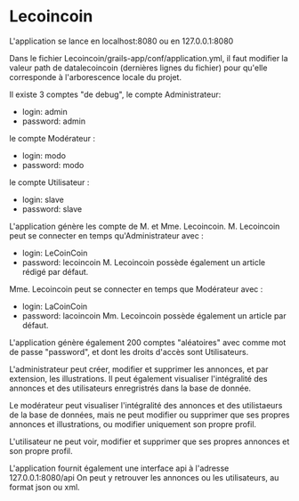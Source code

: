 # Lecoincoin

L'application se lance en localhost:8080 ou en 127.0.0.1:8080

Dans le fichier Lecoincoin/grails-app/conf/application.yml, il faut modifier la valeur path de datalecoincoin (dernières lignes du fichier) pour qu'elle corresponde à l'arborescence locale du projet.

Il existe 3 comptes "de debug", le compte Administrateur:
 - login: admin
 - password: admin
 
 le compte Modérateur :
 - login: modo
 - password: modo
 
 le compte Utilisateur :
 - login: slave
 - password: slave

L'application génère les compte de M. et Mme. Lecoincoin. M. Lecoincoin peut se connecter en temps qu'Administrateur avec :
 - login: LeCoinCoin
 - password: lecoincoin
M. Lecoincoin possède également un article rédigé par défaut.

Mme. Lecoincoin peut se connecter en temps que Modérateur avec :
 - login: LaCoinCoin
 - password: lacoincoin
Mm. Lecoincoin possède également un article par défaut.

L'application génère également 200 comptes "aléatoires" avec comme mot de passe "password", et dont les droits d'accès sont Utilisateurs.

L'administrateur peut créer, modifier et supprimer les annonces, et par extension, les illustrations. Il peut également visualiser l'intégralité des annonces et des utilisateurs enregristrés dans la base de donnée.

Le modérateur peut visualiser l'intégralité des annonces et des utilistaeurs de la base de données, mais ne peut modifier ou supprimer que ses propres annonces et illustrations, ou modifier uniquement son propre profil.

L'utilisateur ne peut voir, modifier et supprimer que ses propres annonces et son propre profil.


L'application fournit également une interface api à l'adresse 127.0.0.1:8080/api
On peut y retrouver les annonces ou les utilisateurs, au format json ou xml.
